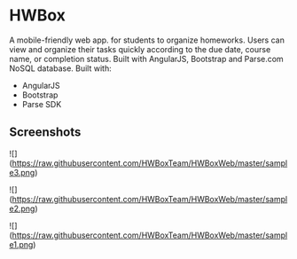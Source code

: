 # HWBox
A mobile-friendly web app. for students to organize homeworks. Users can view and organize their tasks quickly according to the due date, course name, or completion status. Built with AngularJS, Bootstrap and Parse.com NoSQL database. Built with:
- AngularJS
- Bootstrap
- Parse SDK


## Screenshots

![] (https://raw.githubusercontent.com/HWBoxTeam/HWBoxWeb/master/sample3.png)

![] (https://raw.githubusercontent.com/HWBoxTeam/HWBoxWeb/master/sample2.png)

![] (https://raw.githubusercontent.com/HWBoxTeam/HWBoxWeb/master/sample1.png)
